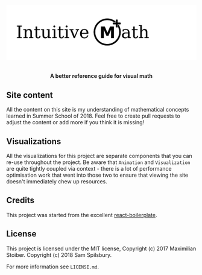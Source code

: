 ![Intuitive Math Banner](/app/images/intuitive-math-banner.png)

<br />

<div align="center"><strong>A better reference guide for visual math</strong></div>

## Site content

All the content on this site is my understanding of mathematical concepts
learned in Summer School of 2018. Feel free to create pull requests to
adjust the content or add more if you think it is missing!

## Visualizations

All the visualizations for this project are separate components that
you can re-use throughout the project. Be aware that `Animation` and
`Visualization` are quite tightly coupled via context - there is a lot
of performance optimisation work that went into those two to ensure that
viewing the site doesn't immediately chew up resources.

## Credits

This project was started from the excellent [react-boilerplate](https://github.com/react-boilerplate/react-boilerplate).

## License

This project is licensed under the MIT license,
Copyright (c) 2017 Maximilian Stoiber.
Copyright (c) 2018 Sam Spilsbury.

For more information see `LICENSE.md`.
